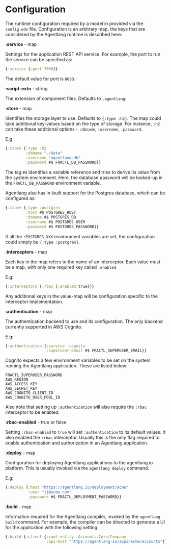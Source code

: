 # Configuration

The runtime configuration required by a model in provided via the `config.edn` file.
Configuration is an arbitrary map, the keys that are considered by the Agentlang runtime is
described here:

**:service** - map

Settings for the application REST API service. For example, the port to run the service can be specified as:

```clojure
{:service {:port 7000}}
```

The default value for port is `8080`.

**:script-extn** - string
 
The extension of component files. Defaults to `.agentlang`.

**:store** - map

Identifies the storage layer to use. Defaults to `{:type :h2}`.
The map could take additional key-values based on the type of storage.
For instance, `:h2` can take these additional options - `:dbname`, `:username`, `:password`.

E.g 

```clojure
{:store {:type :h2
         :dbname "./data"
         :username "agentlang-db"
         :password #$ FRACTL_DB_PASSWORD}}
```
The tag `#$` identifies a variable reference and tries to derive its value from the system environment.
Here, the database password will be looked-up in the `FRACTL_DB_PASSWORD` environment variable.

Agentlang also has in-built support for the Postgres database, which can be configured as:

```clojure
{:store {:type :postgres
         :host #$ POSTGRES_HOST
         :dbname #$ POSTGRES_DB
         :username #$ POSTGRES_USER
         :password #$ POSTGRES_PASSWORD}}
```

If all the `:POSTGRES_XXX` environment variables are set, the configuration could simply be `{:type :postgres}`.

**:interceptors** - map

Each key in the map refers to the name of an interceptor. Each value must be a map, with only one required key called `:enabled`.

E.g:

```clojure
{:interceptors {:rbac {:enabled true}}}
```

Any additional keys in the value-map will be configuration specific to the interceptor implementation.

**:authentication** - map

The authentication backend to use and its configuration. The only backend currently supported in AWS Cognito.

E.g:

```clojure
{:authentication {:service :cognito
                  :superuser-email #$ FRACTL_SUPERUSER_EMAIL}}
```

Cognito expects a few environment variables to be set on the system running the Agentlang application. These are
listed below:

```shell
FRACTL_SUPERUSER_PASSWORD
AWS_REGION
AWS_ACCESS_KEY
AWS_SECRET_KEY 
AWS_COGNITO_CLIENT_ID 
AWS_COGNITO_USER_POOL_ID
```

Also note that setting up `:authentication` will also require the `:rbac` interceptor to be enabled.

**:rbac-enabled** - true or false

Setting `:rbac-enabled` to `true` will set `:authentication` to its default values. It also enabled the `:rbac` interceptor.
Usually this is the only flag required to enable authentication and authorization in an Agentlang application.

**:deploy** - map

Configuration for deploying Agentlang applications to the agentlang.io platform. This is usually invoked via the `agentlang deploy` command.

E.g:

```clojure
{:deploy {:host "https://agentlang.io/deployment/acme"
          :user "jj@acme.com"
          :password #$ FRACTL_DEPLOYMENT_PASSWORD}}
```

**:build** - map

Information required for the Agentlang compiler, invoked by the `agentlang build` command. For example, the compiler can be directed
to generate a UI for the application with the following setting:

```clojure
{:build {:client {:root-entity :Accounts.Core/Company
                  :api-host "https://agentlang-io/apps/acme/accounts"}}}
```
